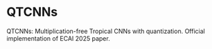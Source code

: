 # QTCNNs
QTCNNs: Multiplication-free Tropical CNNs with quantization. Official implementation of ECAI 2025 paper.
